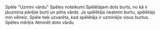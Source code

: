 Spēle "Uzmini vārdu"
Spēles noteikumi
Spēlētājam dots burts, no kā ir jāuzmina pārējie burti un pilns vārds.
Ja spēlētājs neatmin burtu, spēlētājs min vēlreiz.
Spēle tiek uzvarēta, kad spēlētājs ir uzminējis visus burtus.
Spēles mērķis
Atminēt doto vārdu

